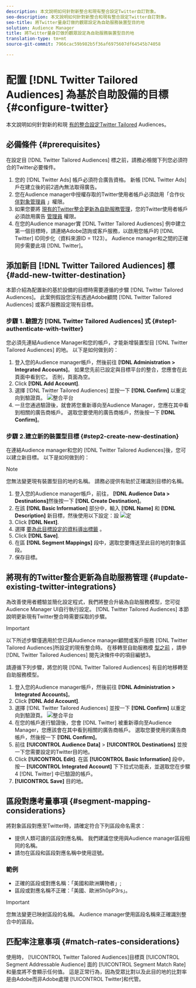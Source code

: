 ```yaml
---
description: 本文說明如何針對新整合和現有整合設定Twitter自訂對象。
seo-description: 本文說明如何針對新整合和現有整合設定Twitter自訂對象。
seo-title: 將Twitter量身訂做的觀眾設定為自助服務裝置型目的地
solution: Audience Manager
title: 將Twitter量身訂做的觀眾設定為自助服務裝置型目的地
translation-type: tm+mt
source-git-commit: 7966cac59b982b5f36af6975607df64545b74058

---
```



# 配置 [!DNL Twitter Tailored Audiences] 為基於自助設備的目標 {#configure-twitter}

本文說明如何針對新的和現 [有的整合設定Twitter Tailored](https://business.twitter.com/en/targeting/tailored-audiences.html) Audiences。

## 必備條件 {#prerequisites}

在設定目 [!DNL Twitter Tailored Audiences] 標之前，請務必檢閱下列您必須符合的Twitter必要條件。

1. 您的 [!DNL Twitter Ads] 帳戶必須符合廣告資格。 新帳 [!DNL Twitter Ads] 戶在建立後的前2週內無法取得廣告。
1. 您在Audience manager中授權存取的Twitter使用者帳戶必須啟用「合作伙 [伴對象管理員](https://business.twitter.com/en/help/troubleshooting/multi-user-login-faq.html#accesslevels) 」權限。
1. 如果您要將 [現有的Twitter整合更新為自助服務管理](#update-existing-twitter-integrations)，您的Twitter使用者帳戶必須啟用廣告 [管理員](https://business.twitter.com/en/help/troubleshooting/multi-user-login-faq.html#accesslevels) 權限。
1. 在您的Audience manager實 [!DNL Twitter Tailored Audiences] 例中建立第一個目標時，請連絡Adobe諮詢或客戶服務，以啟用您帳戶的 [!DNL Twitter] ID同步化（資料來源ID = 1123）。 Audience manager和之間的正確同步需要此項 [!DNL Twitter]。

## 添加新目 [!DNL Twitter Tailored Audiences] 標 {#add-new-twitter-destination}

本節介紹為配置新的基於設備的目標時需要遵循的步驟 [!DNL Twitter Tailored Audiences]。 此案例假設您沒有透過Adobe顧問 [!DNL Twitter Tailored Audiences] 或客戶服務設定現有目標。

### 步驟 1. 驗證方 [!DNL Twitter Tailored Audiences] 式 {#step1-authenticate-with-twitter}

您必須先連結Audience Manager和您的帳戶，才能新增裝置型目 [!DNL Twitter Tailored Audiences] 的地。 以下是如何做到的：

1. 登入您的Audience manager帳戶，然後前往 **[!DNL Administration > Integrated Accounts]**。 如果您先前已設定與目標平台的整合，您應會在此頁面中看到它。 否則，頁面為空。
1. Click **[!DNL Add Account]**.
1. 選擇 [!DNL Twitter Tailored Audiences] 並按一下 **[!DNL Confirm]** 以重定向到驗證頁。                     ![整合平台](assets/dbd-integrated-platforms.png)
1. 一旦您通過驗證後，就會將您重新導向至Audience Manager，您應在其中看到相關的廣告商帳戶。 選取您要使用的廣告商帳戶，然後按一下 **[!DNL Confirm]**。

### 步驟 2.建立新的裝置型目標 {#step2-create-new-destination}

在連結Audience manager和您的 [!DNL Twitter Tailored Audiences]後，您可以建立新目標。 以下是如何做到的：

>[!NOTE]
>
>您無法變更現有裝置型目的地的名稱。 請務必提供有助於正確識別目標的名稱。

1. 登入您的Audience manager帳戶，前往， **[!DNL Audience Data > Destinations]**&#x200B;然後按一下 **[!DNL Create Destination]**。
1. 在該 **[!DNL Basic Information]** 部分中，輸入 **[!DNL Name]** 和 **[!DNL Description]** 新目標，然後使用以下設定：設 ![定](assets/dbd-new-basic.png)
1. Click **[!DNL Next]**.
1. 選擇 [要為此目標設定的資料導出標籤](/help/using/features/data-export-controls.md#controls-labels) 。
1. Click **[!DNL Save]**.
1. 在區 **[!DNL Segment Mappings]** 段中，選取您要傳送至此目的地的對象區段。
1. 保存目標。

## 將現有的Twitter整合更新為自助服務管理 {#update-existing-twitter-integrations}

為改善使用者體驗並簡化設定程式，我們將整合升級為自助服務模型，您可從Audience Manager UI自行執行設定。 [!DNL Twitter Tailored Audiences] 本節說明更新現有Twitter整合時需要採取的步驟。

>[!IMPORTANT]
>
>以下所述步驟僅適用於您已與Audience manager顧問或客戶服務 [!DNL Twitter Tailored Audiences]所設定的現有整合時。
> 在移轉至自助服務模 [型之前](#prerequisites) ，請參 [!DNL Twitter Tailored Audiences] 閱先決條件中的項目編號3。

請遵循下列步驟，將您的現 [!DNL Twitter Tailored Audiences] 有目的地移轉至自助服務模型。

1. 登入您的Audience manager帳戶，然後前往 **[!DNL Administration > Integrated Accounts]**。
1. Click **[!DNL Add Account]**.
1. 選擇 [!DNL Twitter Tailored Audiences] 並按一下 **[!DNL Confirm]** 以重定向到驗證頁。 ![整合平台](assets/dbd-integrated-platforms.png)
1. 在您的帳戶進行驗證後，您會 [!DNL Twitter] 被重新導向至Audience Manager，您應該會在其中看到相關的廣告商帳戶。 選取您要使用的廣告商帳戶，然後按一下 **[!DNL Confirm]**。
1. 前往 **[!UICONTROL Audience Data]** &gt; **[!UICONTROL Destinations]** 並按一下您需要設定的Twitter目的地。
1. Click **[!UICONTROL Edit]**. 在區 **[!UICONTROL Basic Information]** 段中，按一 **[!UICONTROL Integrated Account]** 下下拉式功能表，並選取您在步驟4 [!DNL Twitter] 中已驗證的帳戶。
1. **[!UICONTROL Save]** 目的地。

<!-- ## Validating the Migration to Self-Service Administration {#migration-validation}

The complete migration of existing [!DNL Twitter] integrations to self-service administration can take up to 7 days. Once the migration is complete, Audience Manager shows you a notification in the UI.

You will also see a new set of audiences in your [!DNL Twitter] account, with their names prefixed by [[!DNL Adobe DMP Audience]]. Please allow up to 7 days for the audience population to be completely backfilled. Once the migration is complete, you should use these new audiences instead of the old ones. -->

## 區段對應考量事項 {#segment-mapping-considerations}

將對象區段對應至Twitter時，請確定符合下列區段命名需求：

* 提供人類可讀的區段對應名稱。 我們建議您使用與Audience manager區段相同的名稱。
* 請勿在區段和區段對應名稱中使用逗號。

### 範例

* 正確的區段或對應名稱：「美國和歐洲購物者」;
* 區段或對應名稱不正確：「美國、歐洲5h0pP3rs」。

>[!IMPORTANT]
>
>您無法變更已映射區段的名稱。 Audience manager使用區段名稱來正確識別整合中的區段。

## 匹配率注意事項 {#match-rates-considerations}

使用時， [!UICONTROL Twitter Tailored Audiences]目標頁 [!UICONTROL Segment Addressable Audience] 面的 [!UICONTROL Segment Match Rate] 和量度將不會顯示任何值。 這是正常行為，因為受眾比對以及此目的地的比對率是由Adobe而非Adobe處理 [!UICONTROL Twitter]和代管。
